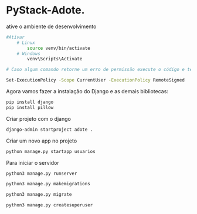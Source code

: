 # PyStack-Adote.

ative o ambiente de desenvolvimento
```sh
#Ativar
	# Linux
		source venv/bin/activate
	# Windows
		venv\Scripts\Activate

# Caso algum comando retorne um erro de permissão execute o código e tente novamente:

Set-ExecutionPolicy -Scope CurrentUser -ExecutionPolicy RemoteSigned
```

Agora vamos fazer a instalação do Django e as demais bibliotecas:
```sh
pip install django
pip install pillow

```

Criar projeto com o django
```sh
django-admin startproject adote .
```

Criar um novo app no projeto
```sh
python manage.py startapp usuarios
```

Para iniciar o servidor 
```sh
python3 manage.py runserver
```

```sh
python3 manage.py makemigrations
```

```sh
python3 manage.py migrate
```

```sh
python3 manage.py createsuperuser
```